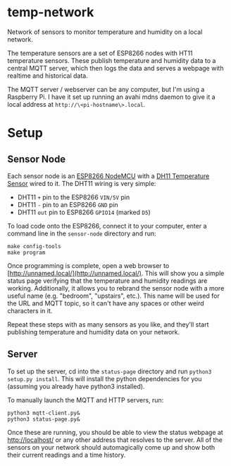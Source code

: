 # temp-network
Network of sensors to monitor temperature and humidity on a local network.

The temperature sensors are a set of ESP8266 nodes with HT11 temperature sensors. These publish temperature and humidity data to a central MQTT server, which then logs the data and serves a webpage with realtime and historical data.

The MQTT server / webserver can be any computer, but I'm using a Raspberry Pi. I have it set up running an avahi mdns daemon to give it a local address at `http://\<pi-hostname\>.local`.

# Setup

## Sensor Node
Each sensor node is an [ESP8266 NodeMCU](https://www.amazon.com/HiLetgo-Internet-Development-Wireless-Micropython/dp/B010O1G1ES) with a [DH11 Temperature Sensor](https://www.amazon.com/gp/product/B01DKC2GQ0/) wired to it. The DHT11 wiring is very simple:
- DHT11 `+` pin to the ESP8266 `VIN/5V` pin
- DHT11 `-` pin to an ESP8266 `GND` pin
- DHT11 `out` pin to ESP8266 `GPIO14` (marked `D5`)

To load code onto the ESP8266, connect it to your computer, enter a command line in the `sensor-node` directory and run:
```
make config-tools
make program
```
Once programming is complete, open a web browser to [http://unnamed.local/](http://unnamed.local/). This will show you a simple status page verifying that the temperature and humidity readings are working. Additionally, it allows you to rebrand the sensor node with a more useful name (e.g. "bedroom", "upstairs", etc.). This name will be used for the URL and MQTT topic, so it can't have any spaces or other weird characters in it.

Repeat these steps with as many sensors as you like, and they'll start publishing temperature and humidity data on your network.

## Server
To set up the server, cd into the `status-page` directory and run `python3 setup.py install`. This will install the python dependencies for you (assuming you already have python3 installed).

To manually launch the MQTT and HTTP servers, run:
```
python3 mqtt-client.py&
python3 status-page.py&
```
Once these are running, you should be able to view the status webpage at [http://localhost/](http://localhost/) or any other address that resolves to the server. All of the sensors on your network should automagically come up and show both their current readings and a time history.
